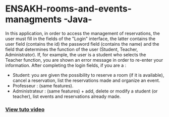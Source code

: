 # ENSAKH-rooms-and-events-managments -Java-

In this application, in order to access the management of reservations, the user must fill in the fields of the "Login" interface, the latter contains the user field (contains the id) the password field (contains the name) and the field that determines the function of the user (Student, Teacher, Administrator).
If, for example, the user is a student who selects the Teacher function, you are shown an error message in order to re-enter your information.
After completing the login fields, if you are a :
* Student: you are given the possibility to reserve a room (if it is available), cancel a reservation, list the reservations made and organize an event.
* Professeur : (same features).
* Administrateur : (same features) + add, delete or modify a student (or teacher), list events and reservations already made.


<h3>
  <a href="https://drive.google.com/file/d/1NIbehQp2z6Lf2fj120ADYJynhhtq5qfz/view?usp=sharing">View tuto video</a>
</h3>
